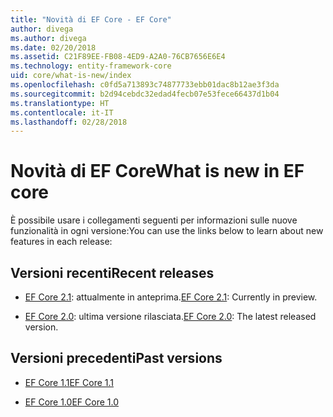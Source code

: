 ```yaml
---
title: "Novità di EF Core - EF Core"
author: divega
ms.author: divega
ms.date: 02/20/2018
ms.assetid: C21F89EE-FB08-4ED9-A2A0-76CB7656E6E4
ms.technology: entity-framework-core
uid: core/what-is-new/index
ms.openlocfilehash: c0fd5a713893c74877733ebb01dac8b12ae3f3da
ms.sourcegitcommit: b2d94cebdc32edad4fecb07e53fece66437d1b04
ms.translationtype: HT
ms.contentlocale: it-IT
ms.lasthandoff: 02/28/2018
---
```

# <a name="what-is-new-in-ef-core"></a><span data-ttu-id="5e99b-102">Novità di EF Core</span><span class="sxs-lookup"><span data-stu-id="5e99b-102">What is new in EF core</span></span>

<span data-ttu-id="5e99b-103">È possibile usare i collegamenti seguenti per informazioni sulle nuove funzionalità in ogni versione:</span><span class="sxs-lookup"><span data-stu-id="5e99b-103">You can use the links below to learn about new features in each release:</span></span>

## <a name="recent-releases"></a><span data-ttu-id="5e99b-104">Versioni recenti</span><span class="sxs-lookup"><span data-stu-id="5e99b-104">Recent releases</span></span>

- <span data-ttu-id="5e99b-105">[EF Core 2.1](xref:core/what-is-new/ef-core-2.1): attualmente in anteprima.</span><span class="sxs-lookup"><span data-stu-id="5e99b-105">[EF Core 2.1](xref:core/what-is-new/ef-core-2.1): Currently in preview.</span></span>

- <span data-ttu-id="5e99b-106">[EF Core 2.0](xref:core/what-is-new/ef-core-2.0): ultima versione rilasciata.</span><span class="sxs-lookup"><span data-stu-id="5e99b-106">[EF Core 2.0](xref:core/what-is-new/ef-core-2.0): The latest released version.</span></span>

## <a name="past-versions"></a><span data-ttu-id="5e99b-107">Versioni precedenti</span><span class="sxs-lookup"><span data-stu-id="5e99b-107">Past versions</span></span>

- [<span data-ttu-id="5e99b-108">EF Core 1.1</span><span class="sxs-lookup"><span data-stu-id="5e99b-108">EF Core 1.1</span></span>](xref:core/what-is-new/ef-core-1.1)

- [<span data-ttu-id="5e99b-109">EF Core 1.0</span><span class="sxs-lookup"><span data-stu-id="5e99b-109">EF Core 1.0</span></span>](xref:core/what-is-new/ef-core-1.0)
